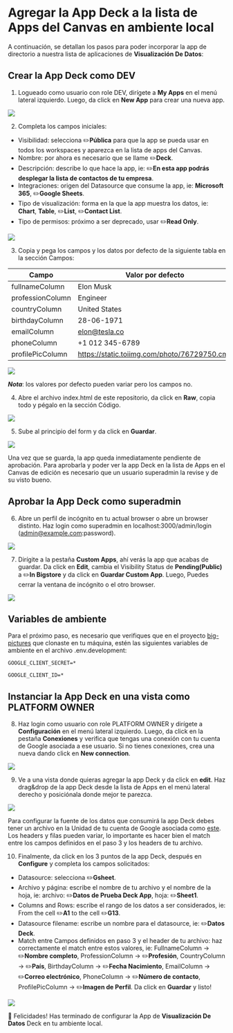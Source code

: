 # Agregar la App Deck a la lista de Apps del Canvas en ambiente local

A continuación, se detallan los pasos para poder incorporar la app de directorio a nuestra lista de aplicaciones de **Visualización De Datos**:

## Crear la App Deck como DEV

1. Logueado como usuario con role DEV, dirígete a **My Apps** en el menú lateral izquierdo. Luego, da click en **New App** para crear una nueva app.


![](gifs/1.new_app.gif)


2. Completa los campos iniciales:
- Visibilidad: selecciona ✏️**Pública** para que la app se pueda usar en todos los workspaces y aparezca en la lista de apps del Canvas.
- Nombre: por ahora es necesario que se llame ✏️**Deck**.
- Descripción: describe lo que hace la app, ie: ✏️**En esta app podrás desplegar la lista de contactos de tu empresa**.
- Integraciones: origen del Datasource que consume la app, ie: **Microsoft 365**, ✏️**Google Sheets**.
- Tipo de visualización: forma en la que la app muestra los datos, ie: **Chart**, **Table**, ✏️**List**, ✏️**Contact List**.
- Tipo de permisos: próximo a ser deprecado, usar ✏️**Read Only**.

![](gifs/2.initial_data.gif)

3. Copia y pega los campos y los datos por defecto de la siguiente tabla en la sección Campos:

| **Campo**        | **Valor por defecto**                        |
|------------------|----------------------------------------------|
| fullnameColumn   | Elon Musk                                    |
| professionColumn | Engineer                                     |
| countryColumn    | United States                                |
| birthdayColumn   | 28-06-1971                                   |
| emailColumn      | elon@tesla.co                                |
| phoneColumn      | +1 012 345-6789                              |
| profilePicColumn | https://static.toiimg.com/photo/76729750.cms |

![](gifs/3.copy_and_paste_fields_and_default_data.gif)

***Nota***: los valores por defecto pueden variar pero los campos no.

4. Abre el archivo index.html de este repositorio, da click en **Raw**, copia todo y pégalo en la sección Código.

![](gifs/4.copy_and_paste_index_html_code.gif)

5. Sube al principio del form y da click en **Guardar**.

![](gifs/5.save_app.gif)

Una vez que se guarda, la app queda inmediatamente pendiente de aprobación. Para aprobarla y poder ver la app Deck en la lista de Apps en el Canvas de edición es necesario que un usuario superadmin la revise y de su visto bueno.

## Aprobar la App Deck como superadmin

6. Abre un perfil de incógnito en tu actual browser o abre un browser distinto. Haz login como superadmin en localhost:3000/admin/login (admin@example.com:password).

![](gifs/6.login_as_superadmin.gif)


7. Dirígite a la pestaña **Custom Apps**, ahí verás la app que acabas de guardar. Da click en **Edit**, cambia el Visibility Status de **Pending(Public)** a ✏️**In Bigstore** y da click en **Guardar Custom App**. Luego, Puedes cerrar la ventana de incógnito o el otro browser.

![](gifs/7.edit_custom_app.gif)

## Variables de ambiente

Para el próximo paso, es necesario que verifiques que en el proyecto [big-pictures](https://github.com/BigPIcturesCo/big-pictures) que clonaste en tu máquina, estén las siguientes variables de ambiente en el archivo .env.development:

`
GOOGLE_CLIENT_SECRET=*
`

`
GOOGLE_CLIENT_ID=*
`

## Instanciar la App Deck en una vista como PLATFORM OWNER

8. Haz login como usuario con role PLATFORM OWNER y dirígete a **Configuración** en el menú lateral izquierdo. Luego, da click en la pestaña **Conexiones** y verifica que tengas una conexión con tu cuenta de Google asociada a ese usuario. Si no tienes conexiones, crea una nueva dando click en **New connection**.

![](gifs/8.log_as_platform_owner_and_verify_google_connections.gif)


9. Ve a una vista donde quieras agregar la app Deck y da click en **edit**. Haz drag&drop de la app Deck desde la lista de Apps en el menú lateral derecho y posiciónala donde mejor te parezca.

![](gifs/9.edit_view_and_add_deck_to_canvas.gif)

Para configurar la fuente de los datos que consumirá la app Deck debes tener un archivo en la Unidad de tu cuenta de Google asociada como [este](https://docs.google.com/spreadsheets/d/1PiBStiGB7eFiOurNI8c-n2dG7WL4PeLgAar0z5fA6PU/edit?usp=sharing). Los headers y filas pueden variar, lo importante es hacer bien el match entre los campos definidos en el paso 3 y los headers de tu archivo.

10. Finalmente, da click en los 3 puntos de la app Deck, después en **Configure** y completa los campos solicitados:
- Datasource: selecciona ✏️**Gsheet**.
- Archivo y página: escribe el nombre de tu archivo y el nombre de la hoja, ie: archivo: ✏️**Datos de Prueba Deck App**, hoja: ✏️**Sheet1**.
- Columns and Rows: escribe el rango de los datos a ser considerados, ie: From the cell ✏️**A1** to the cell ✏️**G13**.
- Datasource filename: escribe un nombre para el datasource, ie: ✏️**Datos Deck**.
- Match entre Campos definidos en paso 3 y el header de tu archivo: haz correctamente el match entre estos valores, ie: FullnameColumn &rarr; ✏️**Nombre completo**, ProfessionColumn &rarr; ✏️**Profesión**, CountryColumn &rarr; ✏️**País**, BirthdayColumn &rarr; ✏️**Fecha Nacimiento**, EmailColumn &rarr; ✏️**Correo electrónico**, PhoneColumn &rarr; ✏️**Número de contacto**, ProfilePicColumn &rarr; ✏️**Imagen de Perfil**.
Da click en **Guardar** y listo!

![](gifs/10.configure_deck_with_data.gif)

🎉 Felicidades! Has terminado de configurar la App de **Visualización De Datos** Deck en tu ambiente local.
